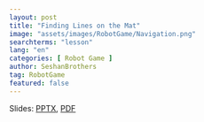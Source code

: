 ```yaml
---
layout: post
title: "Finding Lines on the Mat"
image: "assets/images/RobotGame/Navigation.png"
searchterms: "lesson"
lang: "en"
categories: [ Robot Game ]
author: SeshanBrothers
tag: RobotGame
featured: false
---
```




Slides: <a href="/translations/en-us/RobotGame/FindingLines.pptx">PPTX</a>, <a href="/translations/en-us/RobotGame/FindingLines.pdf">PDF </a>
